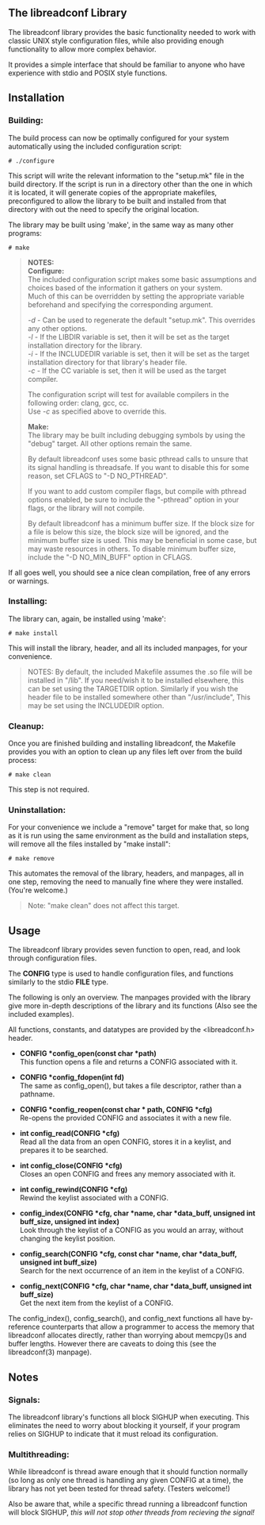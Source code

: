 ## The  libreadconf Library
The libreadconf library provides the basic functionality needed to work with classic UNIX style configuration files, while also providing enough functionality to allow more complex behavior.

It provides a simple interface that should be familiar to anyone who have experience with stdio and POSIX style functions.

## Installation
### Building:
The build process can now be optimally configured for your system automatically using the included configuration script:

	# ./configure
This script will write the relevant information to the "setup.mk" file in the build directory. If the script is run in a directory other than the one in which it is located, it will generate copies of the appropriate makefiles, preconfigured to allow the library to be built and installed from that directory with out the need to specify the original location. 

The library may be built using 'make', in the same way as many other programs:

	# make
> **NOTES:**  
> **Configure:**  
> The included configuration script makes some basic assumptions and choices based of the information it gathers on your system.  
> Much of this can be overridden by setting the appropriate variable beforehand and specifying the corresponding argument.
>
> *-d* - Can be used to regenerate the default "setup.mk". This overrides any other options.  
> *-l* - If the LIBDIR variable is set, then it will be set as the target installation directory for the library.  
> *-i* - If the INCLUDEDIR variable is set, then it will be  set as the target installation directory for that library's header file.  
> *-c* - If the CC variable is set, then it will be used as the target compiler.  
>
> The configuration script will test for available compilers in the following order: clang, gcc, cc.  
> Use *-c* as specified above to override this.
> 
> **Make:**  
> The library may be built including debugging symbols by using the "debug" target. All other options remain the same.
>
> By default libreadconf uses some basic pthread calls to unsure that its signal handling is threadsafe.
> If you want to disable this for some reason, set CFLAGS to "-D NO_PTHREAD".
>
> If you want to add custom compiler flags, but compile with pthread options enabled, be sure to include the "-pthread" option in your flags, or the library will not compile.
>
> By default libreadconf has a minimum buffer size. 
> If the block size for a file is below this size, the block size will be ignored, and the minimum buffer size is used. This may be beneficial in some case, but may waste resources in others.
> To disable minimum buffer size, include the "-D NO_MIN_BUFF" option in CFLAGS.

If all goes well, you should see a nice clean compilation, free of any errors or warnings.

### Installing:
The library can, again, be installed using 'make':

	# make install
This will install the library, header, and all its included manpages, for your convenience.
> NOTES:
> By default, the included Makefile assumes the .so file will be installed in "/lib". If you need/wish it to be installed elsewhere, this can be set using the TARGETDIR option.
> Similarly if you wish the header file to be installed somewhere other than "/usr/include", This may be set using the INCLUDEDIR option.

### Cleanup:
Once you are finished building and installing libreadconf, the Makefile provides you with an option to clean up any files left over from the build process:

	# make clean
This step is not required.

### Uninstallation:
For your convenience we include a "remove" target for make that, so long as it is run using the same environment as the build and installation steps, will remove all the files installed by "make install":

	# make remove
This automates the removal of the library, headers, and manpages, all in one step, removing the need to manually fine where they were installed. (You're welcome.)
>Note: "make clean" does not affect this target.

## Usage
The libreadconf library provides seven function to open, read, and look through configuration files.

The **CONFIG** type is used to handle configuration files, and functions similarly to the stdio **FILE** type.

The following is only an overview. The manpages provided with the library give more in-depth descriptions of the library and its functions (Also see the included examples).

All functions, constants, and datatypes are provided by the <libreadconf.h> header.

* **CONFIG \*config_open(const char \*path)**  
This function opens a file and returns a CONFIG associated with it.

* **CONFIG \*config_fdopen(int fd)**  
The same as config_open(), but takes a file descriptor, rather than a pathname.

* **CONFIG \*config_reopen(const char \* path, CONFIG \*cfg)**  
Re-opens the provided CONFIG and associates it with a new file.

* **int config_read(CONFIG \*cfg)**  
Read all the data from an open CONFIG, stores it in a keylist, and prepares it to be searched.

* **int config_close(CONFIG \*cfg)**  
Closes an open CONFIG and frees any memory associated with it.

* **int config_rewind(CONFIG \*cfg)**  
Rewind the keylist associated with a CONFIG.

* **config_index(CONFIG \*cfg, char \*name, char \*data_buff, unsigned int buff_size, unsigned int index)**  
Look through the keylist of a CONFIG as you would an array, without changing the keylist position.

* **config_search(CONFIG \*cfg, const char \*name, char \*data_buff, unsigned int buff_size)**  
Search for the next occurrence of an item in the keylist of a CONFIG.

* **config_next(CONFIG \*cfg, char \*name, char \*data_buff, unsigned int buff_size)**  
Get the next item from the keylist of a CONFIG.

The config_index(), config_search(), and config_next functions all have by-reference counterparts that allow a programmer to access the memory that libreadconf allocates directly, rather than worrying about memcpy()s and buffer lengths. However there are caveats to doing this (see the libreadconf(3) manpage).

## Notes
### Signals:
The libreadconf library's functions all block SIGHUP when executing. This eliminates the need to worry about blocking it yourself, if your program relies on SIGHUP to indicate that it must reload its configuration.

### Multithreading:
While libreadconf is thread aware enough that it should function normally (so long as only one thread is handling any given CONFIG at a time), the library has not yet been tested for thread safety. (Testers welcome!)

Also be aware that, while a specific thread running a libreadconf function will block SIGHUP, *this will not stop other threads from recieving the signal!*
